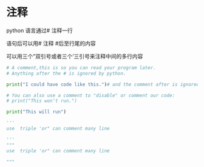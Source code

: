 # 注释

python 语言通过# 注释一行 

语句后可以用# 注释 #后至行尾的内容

可以用三个”双引号或者三个’三引号来注释中间的多行内容

```python
# A comment,this is so you can read your program later.
# Anything after the # is ignored by python.

print("I could have code like this.")# and the comment after is ignored

# You can also use a comment to "disable" or comment our code:
# print("This won't run.")

print("This will run")

'''
use  triple 'or" can comment many line

'''
"""
use  triple 'or" can comment many line

"""
```
